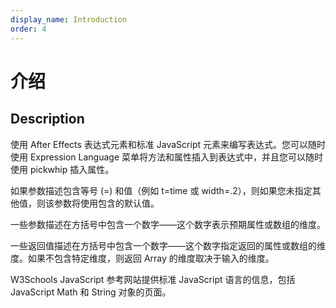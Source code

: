 ```yaml
---
display_name: Introduction
order: 4
---
```


# 介绍

## Description

使用 After Effects 表达式元素和标准 JavaScript 元素来编写表达式。您可以随时使用 Expression Language 菜单将方法和属性插入到表达式中，并且您可以随时使用 pickwhip 插入属性。

如果参数描述包含等号 (=) 和值（例如 t=time 或 width=.2），则如果您未指定其他值，则该参数将使用包含的默认值。

一些参数描述在方括号中包含一个数字——这个数字表示预期属性或数组的维度。

一些返回值描述在方括号中包含一个数字——这个数字指定返回的属性或数组的维度。如果不包含特定维度，则返回 Array 的维度取决于输入的维度。

W3Schools JavaScript 参考网站提供标准 JavaScript 语言的信息，包括 JavaScript Math 和 String 对象的页面。
